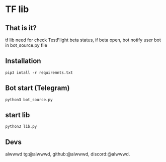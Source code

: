 # TF lib
## That is it?
tf lib need for check TestFlight beta status, if beta open, bot notify user
bot in bot_source.py file
## Installation
```shell
pip3 intall -r requiremnts.txt
```


## Bot start (Telegram) 
```shell
python3 bot_source.py
```

## start lib  
```shell
python3 lib.py
```
## Devs
alwwwd tg:@alwwwd, github:@alwwwd, discord:@alwwwd.

